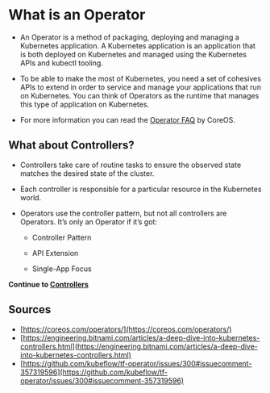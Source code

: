 # What is an Operator

* An Operator is a method of packaging, deploying and managing a Kubernetes application. A Kubernetes application is an application that is both deployed on Kubernetes and managed using the Kubernetes APIs and kubectl tooling.

* To be able to make the most of Kubernetes, you need a set of cohesives APIs to extend in order to service and manage your applications that run on Kubernetes. You can think of Operators as the runtime that manages this type of application on Kubernetes.

* For more information you can read the [Operator FAQ](https://coreos.com/operators/) by CoreOS.

## What about Controllers?

* Controllers take care of routine tasks to ensure the observed state matches the desired state of the cluster.

* Each controller is responsible for a particular resource in the Kubernetes world.

* Operators use the controller pattern, but not all controllers are Operators. It’s only an Operator if it’s got:
  
  * Controller Pattern

  * API Extension

  * Single-App Focus


**Continue to [Controllers](02-controllers.md)**


## Sources

* [https://coreos.com/operators/](https://coreos.com/operators/)
* [https://engineering.bitnami.com/articles/a-deep-dive-into-kubernetes-controllers.html](https://engineering.bitnami.com/articles/a-deep-dive-into-kubernetes-controllers.html)
* [https://github.com/kubeflow/tf-operator/issues/300#issuecomment-357319596](https://github.com/kubeflow/tf-operator/issues/300#issuecomment-357319596)
